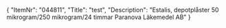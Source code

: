 {
  "ItemNr": "044811",
  "Title": "test",
  "Description": "Estalis, depotplåster 50 mikrogram/250 mikrogram/24 timmar Paranova Läkemedel AB"
}